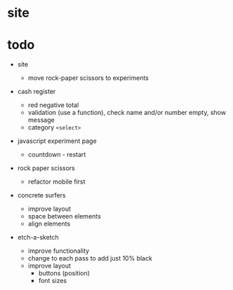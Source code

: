 # site

# todo

- site
  - move rock-paper scissors to experiments

- cash register
  - red negative total
  - validation (use a function), check name and/or number empty, show message
  - category `<select>`

- javascript experiment page
  - countdown - restart

- rock paper scissors
  - refactor mobile first

- concrete surfers
  - improve layout 
  - space between elements
  - align elements

- etch-a-sketch 
  - improve functionality
  - change to each pass to add just 10% black
  - improve layout 
    - buttons (position)
    - font sizes

